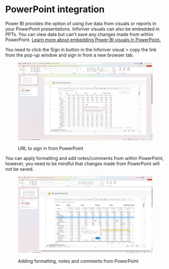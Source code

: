 # PowerPoint integration

Power BI provides the option of using live data from visuals or reports in your PowerPoint presentations. Inforiver visuals can also be embedded in PPTs. You can view data but can't save any changes made from within PowerPoint. [Learn more about embedding Power BI visuals in PowerPoint.](https://learn.microsoft.com/en-us/power-bi/collaborate-share/service-power-bi-powerpoint-add-in-install)

You need to click the Sign in button in the Inforiver visual > copy the link from the pop-up window and sign in from a new browser tab.

<figure><img src="../.gitbook/assets/9.PowerpointIntegration.png" alt=""><figcaption><p>URL to sign in from PowerPoint</p></figcaption></figure>

You can apply formatting and add notes/comments from within PowerPoint, however, you need to be mindful that changes made from PowerPoint will not be saved.

<figure><img src="../.gitbook/assets/9.1. PowerpointIntegration - post sign in.png" alt=""><figcaption><p>Adding formatting, notes and comments from PowerPoint</p></figcaption></figure>
